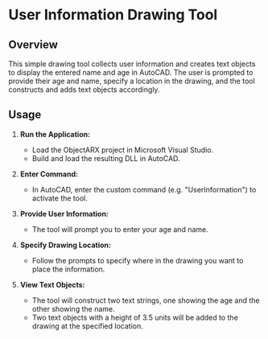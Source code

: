 # User Information Drawing Tool
 
## Overview
 
This simple drawing tool collects user information and creates text objects to display the entered name and age in AutoCAD. The user is prompted to provide their age and name, specify a location in the drawing, and the tool constructs and adds text objects accordingly.
 
## Usage
 
1. **Run the Application:**
   - Load the ObjectARX project in Microsoft Visual Studio.
   - Build and load the resulting DLL in AutoCAD.
 
2. **Enter Command:**
   - In AutoCAD, enter the custom command (e.g. "UserInformation") to activate the tool.
 
3. **Provide User Information:**
   - The tool will prompt you to enter your age and name.
 
4. **Specify Drawing Location:**
   - Follow the prompts to specify where in the drawing you want to place the information.
 
5. **View Text Objects:**
   - The tool will construct two text strings, one showing the age and the other showing the name.
   - Two text objects with a height of 3.5 units will be added to the drawing at the specified location.

